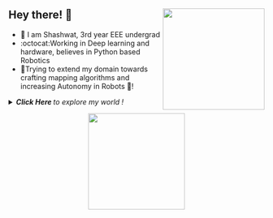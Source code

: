 ## Hey there! 👋 <img align="right" src="https://media.giphy.com/media/VzvwdRvla47jyjwLZR/giphy.gif" width="200" height="200" />

- :panda_face: I am Shashwat, 3rd year EEE undergrad
- :octocat:Working in Deep learning and hardware, believes in Python based Robotics
- :car:Trying to extend my domain towards crafting mapping algorithms and increasing Autonomy in Robots :robot:! 

<details>
  <summary><i> <b> Click Here </b> to explore my world ! </i>
<p align="center">  
  <img align="middle" src="https://media.giphy.com/media/wTrXRamYhQzsY/giphy.gif" width="190" height="190" />
</p> </summary>    

<p align="center">
  <img align="right" src="https://media.giphy.com/media/wRYbY8OPGkHxS/giphy.gif" width="200" />
</p>

- 🔭 Researching on Robotics and Self Driving Systems
- :electric_plug: Engaged in improving Assistive Technology for the needy
- :robot: Hit me up collaborate on projects based on ROS (Robotics OS)
- ⚡ Fun fact: I am learning German!

![What Github stats](https://github-readme-stats.vercel.app/api?username=shaxpy&show_icons=true&hide_border=true)

### Contact me at: <br>
<a href="https://www.linkedin.com/in/shaxpy28">
  <img align="left" alt="LinkedIn" width="30px" src="https://cdn.jsdelivr.net/npm/simple-icons@3.1.0/icons/linkedin.svg" />
</a>
<a href="mailto:shashwatpandey28@gmail.com">
  <img align="left" alt="Gmail" width="30px" src="https://cdn.jsdelivr.net/npm/simple-icons@3.1.0/icons/gmail.svg" />
</a>
<p align="center"><br>
<img align="middle" src="https://media.giphy.com/media/T4YX44tlqOKaI/giphy.gif" width="550" height="250" />
</p>

</details>
